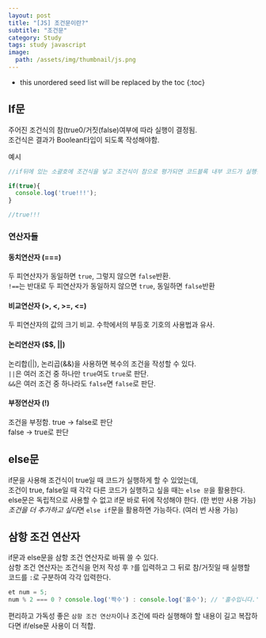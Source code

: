 ```yaml
---
layout: post
title: "[JS] 조건문이란?"
subtitle: "조건문"
category: Study
tags: study javascript
image:
  path: /assets/img/thumbnail/js.png
---
```


* this unordered seed list will be replaced by the toc
{:toc}

<!--more-->

## If문
주어진 조건식의 참(true0/거짓(false)여부에 따라 실행이 결정됨.  
조건식은 결과가 Boolean타입이 되도록 작성해야함.

예시
```javascript
//if뒤에 있는 소괄호에 조건식을 넣고 조건식이 참으로 평가되면 코드블록 내부 코드가 실행됨.

if(true){
  console.log('true!!!');
}

//true!!!
```

### 연산자들

#### 동치연산자 (===)
두 피연산자가 동일하면 `true`, 그렇지 않으면 `false`반환.  
`!==`는 반대로 두 피연산자가 동일하지 않으면 `true`, 동일하면 `false`반환  

#### 비교연산자 (>, <, >=, <=)
두 피연산자의 값의 크기 비교. 수학에서의 부등호 기호의 사용법과 유사.

#### 논리연산자 ($$, ||)
논리합(||), 논리곱(&&)을 사용하면 복수의 조건을 작성할 수 있다.  
`||`은 여러 조건 중 하나만 `true`여도 `true`로 판단.  
`&&`은 여러 조건 중 하나라도 `false`면 `false`로 판단.  

#### 부정연산자 (!)
조건을 부정함.
true -> false로 판단  
false -> true로 판단  


## else문
if문을 사용해 조건식이 true일 때 코드가 실행하게 할 수 있었는데,  
조건이 true, false일 때 각각 다른 코드가 실행하고 싶을 때는 `else 문`을 활용한다.  
else문은 독립적으로 사용할 수 없고 if문 바로 뒤에 작성해야 한다.  (한 번만 사용 가능)  
*조건을 더 추가하고 싶다*면 `else if`문을 활용하면 가능하다. (여러 번 사용 가능)  


## 삼항 조건 연산자
if문과 else문을 삼항 조건 연산자로 바꿔 쓸 수 있다.  
삼항 조건 연산자는 조건식을 먼저 작성 후 `?`를 입력하고 그 뒤로 참/거짓일 때 실행할 코드를 `:`로 구분하여 각각 입력한다.  

```javascript
et num = 5;
num % 2 === 0 ? console.log('짝수') : console.log('홀수'); // '홀수입니다.'
```

편리하고 가독성 좋은 `삼항 조건 연산자`이나 조건에 따라 실행해야 할 내용이 길고 복잡하다면 if/else문 사용이 더 적합.